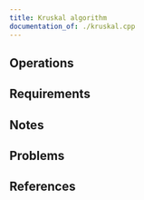```yaml
---
title: Kruskal algorithm
documentation_of: ./kruskal.cpp
---
```


## Operations

## Requirements

## Notes

## Problems

## References
